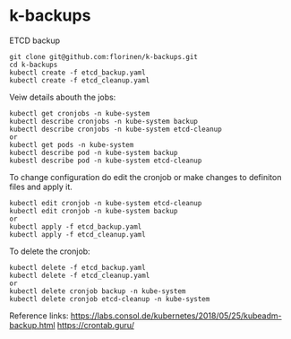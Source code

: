 # k-backups
ETCD backup 

```
git clone git@github.com:florinen/k-backups.git
cd k-backups
kubectl create -f etcd_backup.yaml
kubectl create -f etcd_cleanup.yaml
```
Veiw details abouth the jobs:
```
kubectl get cronjobs -n kube-system
kubectl describe cronjobs -n kube-system backup
kubectl describe cronjobs -n kube-system etcd-cleanup
or
kubectl get pods -n kube-system
kubectl describe pod -n kube-system backup
kubestl describe pod -n kube-system etcd-cleanup
```

To change configuration do edit the cronjob or make changes to definiton files and apply it.
```
kubectl edit cronjob -n kube-system etcd-cleanup
kubectl edit cronjob -n kube-system backup
or
kubectl apply -f etcd_backup.yaml
kubectl apply -f etcd_cleanup.yaml
```
To delete the cronjob:
```
kubectl delete -f etcd_backup.yaml
kubectl delete -f etcd_cleanup.yaml
or
kubectl delete cronjob backup -n kube-system
kubectl delete cronjob etcd-cleanup -n kube-system
```


Reference links:
https://labs.consol.de/kubernetes/2018/05/25/kubeadm-backup.html
https://crontab.guru/